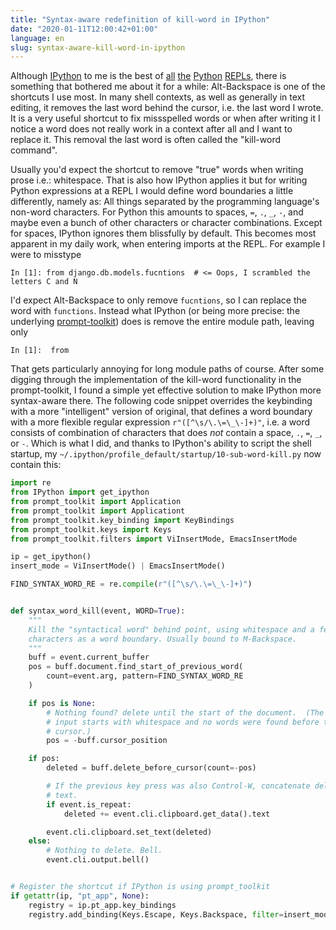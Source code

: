 ```yaml
---
title: "Syntax-aware redefinition of kill-word in IPython"
date: "2020-01-11T12:00:42+01:00"
language: en
slug: syntax-aware-kill-word-in-ipython
---
```


Although [IPython](https://ipython.org/) to me is the best of [all](https://bpython-interpreter.org) [the](http://bipython.org) [Python](https://github.com/prompt-toolkit/ptpython) [REPLs](https://docs.python.org/3/tutorial/interpreter.html#interactive-mode), there is something that bothered me about it for a while: Alt-Backspace is one of the shortcuts I use most. In many shell contexts, as well as generally in text editing, it removes the last word behind the cursor, i.e. the last word I wrote. It is a very useful shortcut to fix missspelled words or when after writing it I notice a word does not really work in a context after all and I want to replace it. This removal the last word is often called the "kill-word command".

Usually you'd expect the shortcut to remove "true" words when writing prose i.e.: whitespace. That is also how IPython applies it but for writing Python expressions at a REPL I would define word boundaries a little differently, namely as: All things separated by the programming language's non-word characters. For Python this amounts to spaces, `=`, `.`, `_`, `-`, and maybe even a bunch of other characters or character combinations. Except for spaces, IPython ignores them blissfully by default. This becomes most apparent in my daily work, when entering imports at the REPL. For example I were to misstype

```
In [1]: from django.db.models.fucntions  # <= Oops, I scrambled the letters C and N
```

I'd expect Alt-Backspace to only remove `fucntions`, so I can replace the word with `functions`. Instead what IPython (or being more precise: the underlying [prompt-toolkit](https://github.com/prompt-toolkit/python-prompt-toolkit)) does is remove the entire module path, leaving only

```
In [1]:  from
```

That gets particularly annoying for long module paths of course. After some digging through the implementation of the kill-word functionality in the prompt-toolkit, I found a simple yet effective solution to make IPython more syntax-aware there. The following code snippet overrides the keybinding with a more "intelligent" version of original, that defines a word boundary with a more flexible regular expression `r"([^\s/\.\=\_\-]+)"`, i.e. a word consists of combination of characters that does *not* contain a space, `.`, `=`, `_`, or `-`. Which is what I did, and thanks to IPython's ability to script the shell startup, my `~/.ipython/profile_default/startup/10-sub-word-kill.py` now contain this:

```python
import re
from IPython import get_ipython
from prompt_toolkit import Application
from prompt_toolkit import Applicationt
from prompt_toolkit.key_binding import KeyBindings
from prompt_toolkit.keys import Keys
from prompt_toolkit.filters import ViInsertMode, EmacsInsertMode

ip = get_ipython()
insert_mode = ViInsertMode() | EmacsInsertMode()

FIND_SYNTAX_WORD_RE = re.compile(r"([^\s/\.\=\_\-]+)")


def syntax_word_kill(event, WORD=True):
    """
    Kill the "syntactical word" behind point, using whitespace and a few other
    characters as a word boundary. Usually bound to M-Backspace.
    """
    buff = event.current_buffer
    pos = buff.document.find_start_of_previous_word(
        count=event.arg, pattern=FIND_SYNTAX_WORD_RE
    )

    if pos is None:
        # Nothing found? delete until the start of the document.  (The
        # input starts with whitespace and no words were found before the
        # cursor.)
        pos = -buff.cursor_position

    if pos:
        deleted = buff.delete_before_cursor(count=-pos)

        # If the previous key press was also Control-W, concatenate deleted
        # text.
        if event.is_repeat:
            deleted += event.cli.clipboard.get_data().text

        event.cli.clipboard.set_text(deleted)
    else:
        # Nothing to delete. Bell.
        event.cli.output.bell()


# Register the shortcut if IPython is using prompt_toolkit
if getattr(ip, "pt_app", None):
    registry = ip.pt_app.key_bindings
    registry.add_binding(Keys.Escape, Keys.Backspace, filter=insert_mode)(syntax_word_kill)
```
